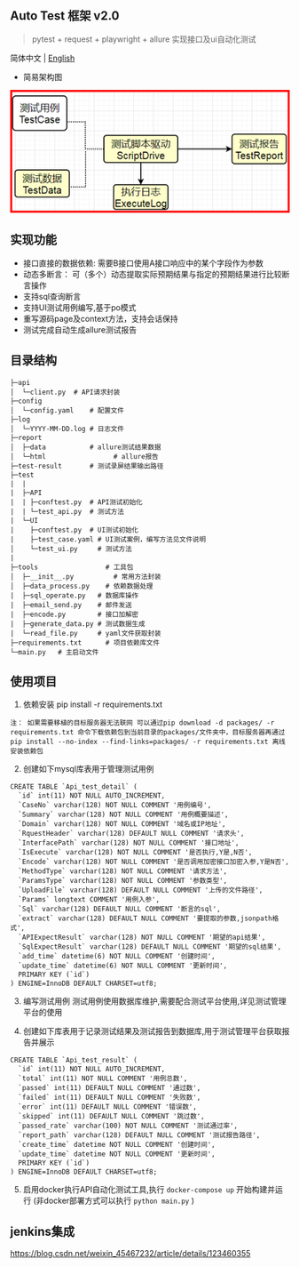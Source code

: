 ## Auto Test 框架 v2.0
> pytest + request + playwright +  allure 实现接口及ui自动化测试

简体中文 | [English](./README.en.md)

- 简易架构图

![IsXMnO.png](./1.png)


## 实现功能
- 接口直接的数据依赖: 需要B接口使用A接口响应中的某个字段作为参数
- 动态多断言： 可（多个）动态提取实际预期结果与指定的预期结果进行比较断言操作
- 支持sql查询断言
- 支持UI测试用例编写,基于po模式
- 重写源码page及context方法，支持会话保持
- 测试完成自动生成allure测试报告

## 目录结构
```shell
├─api
│  └─client.py	# API请求封装
├─config
│  └─config.yaml	# 配置文件
├─log
│  └─YYYY-MM-DD.log	# 日志文件
├─report
│  ├─data           # allure测试结果数据
│  └─html			      # allure报告
├─test-result       # 测试录屏结果输出路径
├─test
|  |
|  ├─API
|  | ├─conftest.py	# API测试初始化
|  | └─test_api.py	# 测试方法
|  └─UI
|    ├─conftest.py  # UI测试初始化
|    ├─test_case.yaml # UI测试案例，编写方法见文件说明
│    └─test_ui.py	  # 测试方法
|
├─tools		            # 工具包
│  ├─__init__.py		  # 常用方法封装
│  ├─data_process.py	# 依赖数据处理
|  ├─sql_operate.py   # 数据库操作
|  ├─email_send.py    # 邮件发送
|  ├─encode.py        # 接口加解密
|  ├─generate_data.py # 测试数据生成
|  └─read_file.py     # yaml文件获取封装
├─requirements.txt		# 项目依赖库文件
└─main.py	# 主启动文件
```

## 使用项目
1. 依赖安装 pip install -r requirements.txt
```shell
注： 如果需要移植的目标服务器无法联网 可以通过pip download -d packages/ -r requirements.txt 命令下载依赖包到当前目录的packages/文件夹中，目标服务器再通过 pip install --no-index --find-links=packages/ -r requirements.txt 离线安装依赖包
```

2. 创建如下mysql库表用于管理测试用例
```
CREATE TABLE `Api_test_detail` (
  `id` int(11) NOT NULL AUTO_INCREMENT,
  `CaseNo` varchar(128) NOT NULL COMMENT '用例编号',
  `Summary` varchar(128) NOT NULL COMMENT '用例概要描述',
  `Domain` varchar(128) NOT NULL COMMENT '域名或IP地址',
  `RquestHeader` varchar(128) DEFAULT NULL COMMENT '请求头',
  `InterfacePath` varchar(128) NOT NULL COMMENT '接口地址',
  `IsExecute` varchar(128) NOT NULL COMMENT '是否执行,Y是,N否',
  `Encode` varchar(128) NOT NULL COMMENT '是否调用加密接口加密入参,Y是N否',
  `MethodType` varchar(128) NOT NULL COMMENT '请求方法',
  `ParamsType` varchar(128) NOT NULL COMMENT '参数类型',
  `UploadFile` varchar(128) DEFAULT NULL COMMENT '上传的文件路径',
  `Params` longtext COMMENT '用例入参',
  `Sql` varchar(128) DEFAULT NULL COMMENT '断言的sql',
  `extract` varchar(128) DEFAULT NULL COMMENT '要提取的参数,jsonpath格式',
  `APIExpectResult` varchar(128) NOT NULL COMMENT '期望的api结果',
  `SqlExpectResult` varchar(128) DEFAULT NULL COMMENT '期望的sql结果',
  `add_time` datetime(6) NOT NULL COMMENT '创建时间',
  `update_time` datetime(6) NOT NULL COMMENT '更新时间',
  PRIMARY KEY (`id`)
) ENGINE=InnoDB DEFAULT CHARSET=utf8;
```
3. 编写测试用例
    测试用例使用数据库维护,需要配合测试平台使用,详见测试管理平台的使用

4. 创建如下库表用于记录测试结果及测试报告到数据库,用于测试管理平台获取报告并展示
```
CREATE TABLE `Api_test_result` (
  `id` int(11) NOT NULL AUTO_INCREMENT,
  `total` int(11) NOT NULL COMMENT '用例总数',
  `passed` int(11) DEFAULT NULL COMMENT '通过数',
  `failed` int(11) DEFAULT NULL COMMENT '失败数',
  `error` int(11) DEFAULT NULL COMMENT '错误数',
  `skipped` int(11) DEFAULT NULL COMMENT '跳过数',
  `passed_rate` varchar(100) NOT NULL COMMENT '测试通过率',
  `report_path` varchar(128) DEFAULT NULL COMMENT '测试报告路径',
  `create_time` datetime NOT NULL COMMENT '创建时间',
  `update_time` datetime NOT NULL COMMENT '更新时间',
  PRIMARY KEY (`id`)
) ENGINE=InnoDB DEFAULT CHARSET=utf8;
```
5. 启用docker执行API自动化测试工具,执行 ```docker-compose up``` 开始构建并运行
(非docker部署方式可以执行  ```python main.py``` )

## jenkins集成
https://blog.csdn.net/weixin_45467232/article/details/123460355
